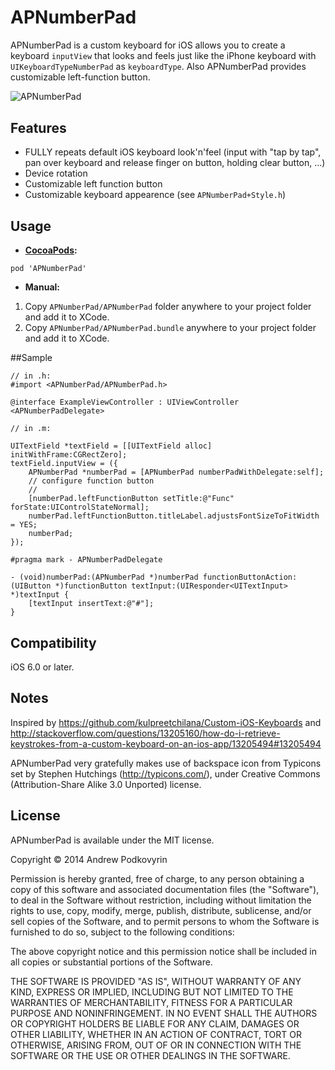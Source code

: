 APNumberPad
==========

APNumberPad is a custom keyboard for iOS allows you to create a keyboard `inputView` that looks and feels just like the iPhone keyboard with `UIKeyboardTypeNumberPad` as `keyboardType`. Also APNumberPad provides customizable left-function button.

<img src="https://raw.github.com/podkovyrin/APNumberPad/master/apnumberpad_demo.gif" alt="APNumberPad" title="APNumberPad demo" style="display:block; margin: 10px auto 30px auto; align:center"/>

## Features
 - FULLY repeats default iOS keyboard look'n'feel (input with "tap by tap", pan over keyboard and release finger on button, holding clear button, ...)
 - Device rotation
 - Customizable left function button
 - Customizable keyboard appearence (see `APNumberPad+Style.h`)

## Usage
 - **[CocoaPods](http://cocoapods.org):**
```
pod 'APNumberPad'
```
 - **Manual:**
1. Copy `APNumberPad/APNumberPad` folder anywhere to your project folder and add it to XCode.
2. Copy `APNumberPad/APNumberPad.bundle` anywhere to your project folder and add it to XCode.

##Sample

```obj-c
// in .h:
#import <APNumberPad/APNumberPad.h>

@interface ExampleViewController : UIViewController <APNumberPadDelegate>

// in .m:

UITextField *textField = [[UITextField alloc] initWithFrame:CGRectZero];
textField.inputView = ({
    APNumberPad *numberPad = [APNumberPad numberPadWithDelegate:self];
    // configure function button
    //
    [numberPad.leftFunctionButton setTitle:@"Func" forState:UIControlStateNormal];
    numberPad.leftFunctionButton.titleLabel.adjustsFontSizeToFitWidth = YES;
    numberPad;
});

#pragma mark - APNumberPadDelegate

- (void)numberPad:(APNumberPad *)numberPad functionButtonAction:(UIButton *)functionButton textInput:(UIResponder<UITextInput> *)textInput {
    [textInput insertText:@"#"];
}
```

## Compatibility
iOS 6.0 or later.

## Notes
Inspired by https://github.com/kulpreetchilana/Custom-iOS-Keyboards and http://stackoverflow.com/questions/13205160/how-do-i-retrieve-keystrokes-from-a-custom-keyboard-on-an-ios-app/13205494#13205494

APNumberPad very gratefully makes use of backspace icon from Typicons set by Stephen Hutchings (http://typicons.com/), under Creative Commons (Attribution-Share Alike 3.0 Unported) license.

## License

APNumberPad is available under the MIT license.

Copyright © 2014 Andrew Podkovyrin

Permission is hereby granted, free of charge, to any person obtaining a copy
of this software and associated documentation files (the "Software"), to deal
in the Software without restriction, including without limitation the rights
to use, copy, modify, merge, publish, distribute, sublicense, and/or sell
copies of the Software, and to permit persons to whom the Software is
furnished to do so, subject to the following conditions:

The above copyright notice and this permission notice shall be included
in all copies or substantial portions of the Software.

THE SOFTWARE IS PROVIDED "AS IS", WITHOUT WARRANTY OF ANY KIND, EXPRESS OR
IMPLIED, INCLUDING BUT NOT LIMITED TO THE WARRANTIES OF MERCHANTABILITY,
FITNESS FOR A PARTICULAR PURPOSE AND NONINFRINGEMENT. IN NO EVENT SHALL THE
AUTHORS OR COPYRIGHT HOLDERS BE LIABLE FOR ANY CLAIM, DAMAGES OR OTHER
LIABILITY, WHETHER IN AN ACTION OF CONTRACT, TORT OR OTHERWISE, ARISING FROM,
OUT OF OR IN CONNECTION WITH THE SOFTWARE OR THE USE OR OTHER DEALINGS IN
THE SOFTWARE.
